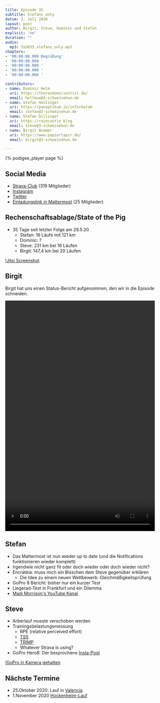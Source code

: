 ```yaml
---
title: Episode 35
subtitle: Stefans only
datum: 3. Juli 2020
layout: post
author: Birgit, Steve, Dominic und Stefan
explicit: 'no'
duration: ""
audio:
  mp3: 3sh035_stefans_only.mp3
chapters:
- '00:00:00.000 Begrüßung'
- '00:00:00.000 '
- '00:00:00.000 '
- '00:00:00.000 '
- '00:00:00.000 '

contributors:
- name: Dominic Helm
  uri: https://therandomscientist.de/
  email: hellmue@3-schweinehun.de
- name: Stefan Haslinger
  uri: https://panoptikum.io/informatom
  email: stefan@3-schweinehun.de
- name: Stefan Dillinger
  uri: https://raincastle.blog
  email: steve@3-schweinehun.de
- name: Birgit Wimmer
  uri: https://www.papiertapir.de/
  email: birgit@3-schweinehun.de

---
```


{% podigee_player page %}

## Social Media

* [Strava-Club](https://www.strava.com/clubs/3schweinehunde) (319 Mitglieder)
* [Instagram](https://www.instagram.com/3_schweinehunde/)
* [Twitter](https://twitter.com/3schweinehunde)
* [Einladungslink in Mattermost](https://mattermost.informatom.com/signup_user_complete/?id=pniz51hpoiyqumcdeu11463o8h) (25 Mitglieder)

## Rechenschaftsablage/State of the Pig

* 35 Tage seit letzter Folge am 29.5.20
  * Stefan: 16 Läufe mit 121 km
  * Dominic: ?
  * Steve: 231 km bei 16 Läufen
  * Birgit: 147,4 km bei 20 Läufen

[!Jitsi Screenshot](/img/35_aufnahme.png)

## Birgit

Birgit hat uns einen Status-Bericht aufgenommen, den wir in die Episode schneiden.

<video width="480" height="738" controls>
  <source src="/video/35_on_air.mov" type="video/mp4">
  Dein Browser kennt den video Tag nicht.
</video>

## Stefan

* Das Mattermost ist nun wieder up to date
  (und die Notifications funktionieren wieder komplett)
* Irgendwie nicht ganz fit oder doch wieder oder doch wieder nicht?
* Encrateia: muss mich ein Bisschen dem Steve gegenüber erklären
  * Die Idee zu einem neuen Wettbewerb: Gleichmäßigkeitsprüfung
* GoPro 8 Bericht: bisher nur ein kurzer Test
* Liegerad-Test in Frankfurt und ein Dilemma
* [Madi Morrison's YouTube Kanal](https://www.youtube.com/channel/UCHJBoCDxaCTRrwCHXEBA-BA)

## Steve

* Arberlauf musste verschoben werden
* Trainingsbelastungsmessung
  * RPE (relative perceived effort)
  * [TSS](https://pushing-limits.de/triathlon/tss-training-stress-score-tatsaechliche-belastung-einer-trainingseinheit/)
  * [TRIMP](https://fellrnr.com/wiki/TRIMP)
  * Whatever Strava is using?
* GoPro Hero8: Der besprochene
  [Insta-Post](https://www.instagram.com/p/CCEmelEKL6s/?igshid=1ewj9p6oognba)

[!GoPro in Kamera gehalten](/img/35_gopro.png)

## Nächste Termine

* 25.Oktober 2020: Lauf in [Valencia](https://www.valenciaciudaddelrunning.com)
* 1.November 2020 [Hockenheim-Lauf](https://www.asgtria-hockenheim.de/hockenheim-lauf/allg-infos/)
